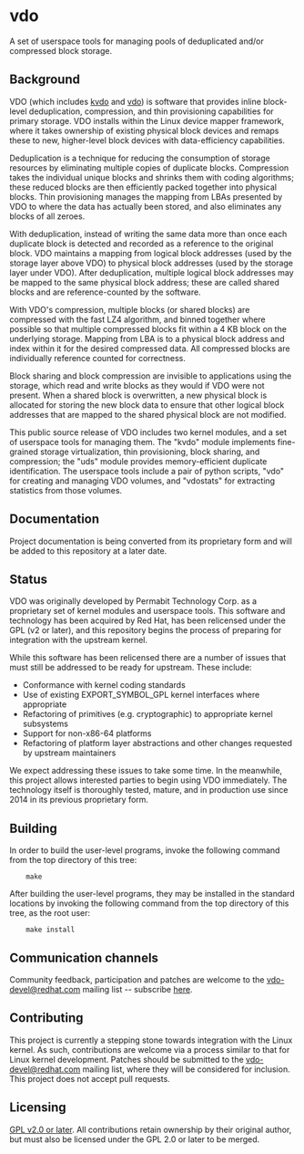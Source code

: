# vdo

A set of userspace tools for managing pools of deduplicated and/or compressed
block storage.

## Background

VDO (which includes [kvdo](https://github.com/dm-vdo/kvdo) and
[vdo](https://github.com/dm-vdo/vdo)) is software that provides inline
block-level deduplication, compression, and thin provisioning capabilities for
primary storage. VDO installs within the Linux device mapper framework, where
it takes ownership of existing physical block devices and remaps these to new,
higher-level block devices with data-efficiency capabilities.

Deduplication is a technique for reducing the consumption of storage resources
by eliminating multiple copies of duplicate blocks. Compression takes the
individual unique blocks and shrinks them with coding algorithms; these reduced
blocks are then efficiently packed together into physical blocks.  Thin
provisioning manages the mapping from LBAs presented by VDO to where the data
has actually been stored, and also eliminates any blocks of all zeroes.

With deduplication, instead of writing the same data more than once each
duplicate block is detected and recorded as a reference to the original
block. VDO maintains a mapping from logical block addresses (used by the
storage layer above VDO) to physical block addresses (used by the storage layer
under VDO). After deduplication, multiple logical block addresses may be mapped
to the same physical block address; these are called shared blocks and are
reference-counted by the software.

With VDO's compression, multiple blocks (or shared blocks) are compressed with
the fast LZ4 algorithm, and binned together where possible so that multiple
compressed blocks fit within a 4 KB block on the underlying storage.  Mapping
from LBA is to a physical block address and index within it for the desired
compressed data.  All compressed blocks are individually reference counted for
correctness.

Block sharing and block compression are invisible to applications using the
storage, which read and write blocks as they would if VDO were not
present. When a shared block is overwritten, a new physical block is allocated
for storing the new block data to ensure that other logical block addresses
that are mapped to the shared physical block are not modified.

This public source release of VDO includes two kernel modules, and a set of
userspace tools for managing them. The "kvdo" module implements fine-grained
storage virtualization, thin provisioning, block sharing, and compression; the
"uds" module provides memory-efficient duplicate identification. The userspace
tools include a pair of python scripts, "vdo" for creating and managing VDO
volumes, and "vdostats" for extracting statistics from those volumes.

## Documentation

Project documentation is being converted from its proprietary form and will be
added to this repository at a later date.

## Status

VDO was originally developed by Permabit Technology Corp. as a proprietary set
of kernel modules and userspace tools. This software and technology has been
acquired by Red Hat, has been relicensed under the GPL (v2 or later), and this
repository begins the process of preparing for integration with the upstream
kernel.

While this software has been relicensed there are a number of issues that must
still be addressed to be ready for upstream.  These include:

- Conformance with kernel coding standards
- Use of existing EXPORT_SYMBOL_GPL kernel interfaces where appropriate
- Refactoring of primitives (e.g. cryptographic) to appropriate kernel
  subsystems
- Support for non-x86-64 platforms
- Refactoring of platform layer abstractions and other changes requested by
  upstream maintainers

We expect addressing these issues to take some time. In the meanwhile, this
project allows interested parties to begin using VDO immediately. The
technology itself is thoroughly tested, mature, and in production use since
2014 in its previous proprietary form.

## Building

In order to build the user-level programs, invoke the following command
from the top directory of this tree:

        make

After building the user-level programs, they may be installed in the
standard locations by invoking the following command from the top directory
of this tree, as the root user:

        make install

## Communication channels

Community feedback, participation and patches are welcome to the
vdo-devel@redhat.com mailing list -- subscribe
[here](https://www.redhat.com/mailman/listinfo/vdo-devel).

## Contributing

This project is currently a stepping stone towards integration with the Linux
kernel. As such, contributions are welcome via a process similar to that for
Linux kernel development. Patches should be submitted to the
vdo-devel@redhat.com mailing list, where they will be considered for
inclusion. This project does not accept pull requests.

## Licensing

[GPL v2.0 or later](https://www.gnu.org/licenses/old-licenses/gpl-2.0.en.html).
All contributions retain ownership by their original author, but must also be
licensed under the GPL 2.0 or later to be merged.
